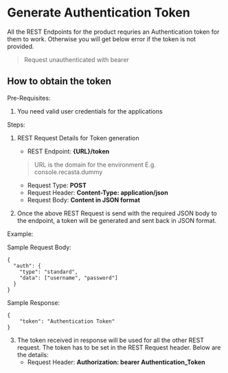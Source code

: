 # Generate Authentication Token

All the REST Endpoints for the product requries an Authentication token for them to work. Otherwise you will get below error if the token is not provided.

> Request unauthenticated with bearer

## How to obtain the token 

Pre-Requisites: 

1. You need valid user credentials for the applications

Steps:

1. REST Request Details for Token generation
   
   - REST Endpoint: **{URL}/token**
   > URL is the domain for the environment E.g. console.recasta.dummy
   - Request Type: **POST**
   - Request Header: **Content-Type: application/json**
   - Request Body: **Content in JSON format**

2. Once the above REST Request is send with the required JSON body to the endpoint, a token will be generated and sent back in JSON format.

Example:

Sample Request Body:
```
{
  "auth": {
    "type": "standard",
    "data": ["username", "password"]
  }
}
```

Sample Response:
```
{
    "token": "Authentication Token"
}
```

3. The token received in response will be used for all the other REST request. The token has to be set in the REST Request header. Below are the details:
   - Request Header: **Authorization: bearer Authentication_Token**


